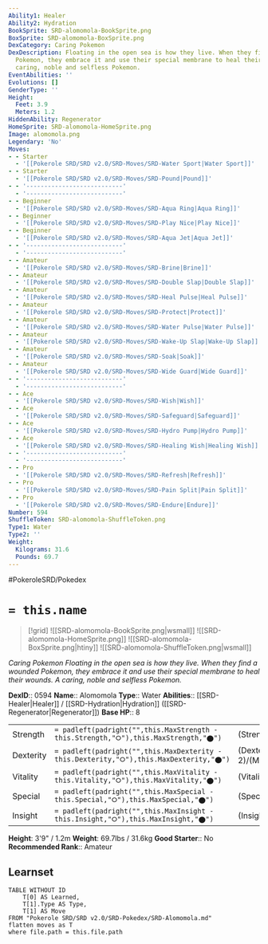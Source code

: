 ```yaml
---
Ability1: Healer
Ability2: Hydration
BookSprite: SRD-alomomola-BookSprite.png
BoxSprite: SRD-alomomola-BoxSprite.png
DexCategory: Caring Pokemon
DexDescription: Floating in the open sea is how they live. When they find a wounded
  Pokemon, they embrace it and use their special membrane to heal their wounds. A
  caring, noble and selfless Pokemon.
EventAbilities: ''
Evolutions: []
GenderType: ''
Height:
  Feet: 3.9
  Meters: 1.2
HiddenAbility: Regenerator
HomeSprite: SRD-alomomola-HomeSprite.png
Image: alomomola.png
Legendary: 'No'
Moves:
- - Starter
  - '[[Pokerole SRD/SRD v2.0/SRD-Moves/SRD-Water Sport|Water Sport]]'
- - Starter
  - '[[Pokerole SRD/SRD v2.0/SRD-Moves/SRD-Pound|Pound]]'
- - '---------------------------'
  - '---------------------------'
- - Beginner
  - '[[Pokerole SRD/SRD v2.0/SRD-Moves/SRD-Aqua Ring|Aqua Ring]]'
- - Beginner
  - '[[Pokerole SRD/SRD v2.0/SRD-Moves/SRD-Play Nice|Play Nice]]'
- - Beginner
  - '[[Pokerole SRD/SRD v2.0/SRD-Moves/SRD-Aqua Jet|Aqua Jet]]'
- - '---------------------------'
  - '---------------------------'
- - Amateur
  - '[[Pokerole SRD/SRD v2.0/SRD-Moves/SRD-Brine|Brine]]'
- - Amateur
  - '[[Pokerole SRD/SRD v2.0/SRD-Moves/SRD-Double Slap|Double Slap]]'
- - Amateur
  - '[[Pokerole SRD/SRD v2.0/SRD-Moves/SRD-Heal Pulse|Heal Pulse]]'
- - Amateur
  - '[[Pokerole SRD/SRD v2.0/SRD-Moves/SRD-Protect|Protect]]'
- - Amateur
  - '[[Pokerole SRD/SRD v2.0/SRD-Moves/SRD-Water Pulse|Water Pulse]]'
- - Amateur
  - '[[Pokerole SRD/SRD v2.0/SRD-Moves/SRD-Wake-Up Slap|Wake-Up Slap]]'
- - Amateur
  - '[[Pokerole SRD/SRD v2.0/SRD-Moves/SRD-Soak|Soak]]'
- - Amateur
  - '[[Pokerole SRD/SRD v2.0/SRD-Moves/SRD-Wide Guard|Wide Guard]]'
- - '---------------------------'
  - '---------------------------'
- - Ace
  - '[[Pokerole SRD/SRD v2.0/SRD-Moves/SRD-Wish|Wish]]'
- - Ace
  - '[[Pokerole SRD/SRD v2.0/SRD-Moves/SRD-Safeguard|Safeguard]]'
- - Ace
  - '[[Pokerole SRD/SRD v2.0/SRD-Moves/SRD-Hydro Pump|Hydro Pump]]'
- - Ace
  - '[[Pokerole SRD/SRD v2.0/SRD-Moves/SRD-Healing Wish|Healing Wish]]'
- - '---------------------------'
  - '---------------------------'
- - Pro
  - '[[Pokerole SRD/SRD v2.0/SRD-Moves/SRD-Refresh|Refresh]]'
- - Pro
  - '[[Pokerole SRD/SRD v2.0/SRD-Moves/SRD-Pain Split|Pain Split]]'
- - Pro
  - '[[Pokerole SRD/SRD v2.0/SRD-Moves/SRD-Endure|Endure]]'
Number: 594
ShuffleToken: SRD-alomomola-ShuffleToken.png
Type1: Water
Type2: ''
Weight:
  Kilograms: 31.6
  Pounds: 69.7
---
```


#PokeroleSRD/Pokedex

# `= this.name`

> [!grid]
> ![[SRD-alomomola-BookSprite.png|wsmall]]
> ![[SRD-alomomola-HomeSprite.png]]
> ![[SRD-alomomola-BoxSprite.png|htiny]]
> ![[SRD-alomomola-ShuffleToken.png|wsmall]]


*Caring Pokemon*
*Floating in the open sea is how they live. When they find a wounded Pokemon, they embrace it and use their special membrane to heal their wounds. A caring, noble and selfless Pokemon.*

**DexID**:: 0594
**Name**:: Alomomola
**Type**:: Water
**Abilities**:: [[SRD-Healer|Healer]] / [[SRD-Hydration|Hydration]] ([[SRD-Regenerator|Regenerator]])
**Base HP**:: 8

|           |                                                                                        |                                          |
| --------- | -------------------------------------------------------------------------------------- | ---------------------------------------- |
| Strength  | `= padleft(padright("",this.MaxStrength - this.Strength,"⭘"),this.MaxStrength,"⬤")`    | (Strength::2)/(MaxStrength::5)   |
| Dexterity | `= padleft(padright("",this.MaxDexterity - this.Dexterity,"⭘"),this.MaxDexterity,"⬤")` | (Dexterity:: 2)/(MaxDexterity::4) |
| Vitality  | `= padleft(padright("",this.MaxVitality - this.Vitality,"⭘"),this.MaxVitality,"⬤")`    | (Vitality::2)/(MaxVitality::5)   |
| Special   | `= padleft(padright("",this.MaxSpecial - this.Special,"⭘"),this.MaxSpecial,"⬤")`       | (Special::1)/(MaxSpecial::3)     |
| Insight   | `= padleft(padright("",this.MaxInsight - this.Insight,"⭘"),this.MaxInsight,"⬤")`       | (Insight::2)/(MaxInsight::4)     |

**Height**: 3'9" / 1.2m
**Weight**: 69.7lbs / 31.6kg
**Good Starter**:: No
**Recommended Rank**:: Amateur

## Learnset

```dataview
TABLE WITHOUT ID
    T[0] AS Learned,
    T[1].Type AS Type,
    T[1] AS Move
FROM "Pokerole SRD/SRD v2.0/SRD-Pokedex/SRD-Alomomola.md"
flatten moves as T
where file.path = this.file.path
```
